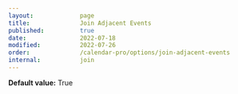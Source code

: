 ```yaml
---
layout:             page
title:              Join Adjacent Events
published:          true
date:               2022-07-18
modified:           2022-07-26
order:              /calendar-pro/options/join-adjacent-events
internal:           join
---
```

**Default value:** True

